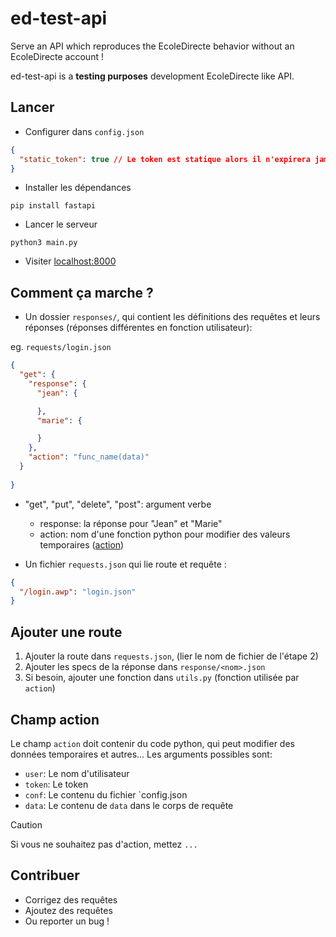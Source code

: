 # ed-test-api
Serve an API which reproduces the EcoleDirecte behavior without an EcoleDirecte account !

ed-test-api is a **testing purposes** development EcoleDirecte like API.

## Lancer

- Configurer dans `config.json`
```json
{
  "static_token": true // Le token est statique alors il n'expirera jamais, sinon il faudra le regénérer toutes les 10 requêtes
}
```
- Installer les dépendances
```shell
pip install fastapi
```
- Lancer le serveur
```shell
python3 main.py
```

- Visiter [localhost:8000](http://localhost:8000/docs)

## Comment ça marche ?

- Un dossier `responses/`, qui contient les définitions des requêtes et leurs réponses (réponses différentes en fonction utilisateur):

eg. `requests/login.json`
```json
{
  "get": {
    "response": {
      "jean": {

      },
      "marie": {

      }
    },
    "action": "func_name(data)"
  }
  
}
```

- "get", "put", "delete", "post": argument verbe
  - response: la réponse pour "Jean" et "Marie"
  - action: nom d'une fonction python pour modifier des valeurs temporaires ([action](#champ-action))

- Un fichier `requests.json` qui lie route et requête :
```json
{
  "/login.awp": "login.json"
}
```

## Ajouter une route

1. Ajouter la route dans `requests.json`, (lier le nom de fichier de l'étape 2)
2. Ajouter les specs de la réponse dans `response/<nom>.json`
3. Si besoin, ajouter une fonction dans `utils.py` (fonction utilisée par `action`)

## Champ action

Le champ `action` doit contenir du code python, qui peut modifier des données temporaires et autres... Les arguments possibles sont:
- `user`: Le nom d'utilisateur
- `token`: Le token
- `conf`: Le contenu du fichier `config.json
- `data`: Le contenu de `data` dans le corps de requête

> [!CAUTION]
> Si vous ne souhaitez pas d'action, mettez `...`

## Contribuer

- Corrigez des requêtes
- Ajoutez des requêtes
- Ou reporter un bug !
